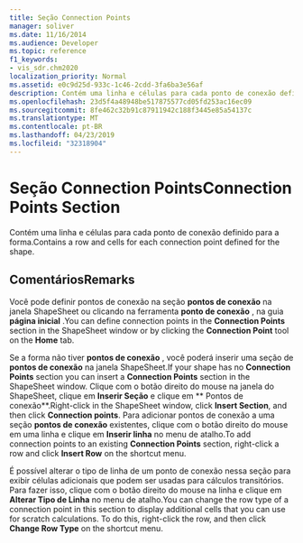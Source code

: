 ```yaml
---
title: Seção Connection Points
manager: soliver
ms.date: 11/16/2014
ms.audience: Developer
ms.topic: reference
f1_keywords:
- vis_sdr.chm2020
localization_priority: Normal
ms.assetid: e0c9d25d-933c-1c46-2cdd-3fa6ba3e56af
description: Contém uma linha e células para cada ponto de conexão definido para a forma.
ms.openlocfilehash: 23d5f4a48948be517875577cd05fd253ac16ec09
ms.sourcegitcommit: 8fe462c32b91c87911942c188f3445e85a54137c
ms.translationtype: MT
ms.contentlocale: pt-BR
ms.lasthandoff: 04/23/2019
ms.locfileid: "32318904"
---
```

# <a name="connection-points-section"></a><span data-ttu-id="e27a7-103">Seção Connection Points</span><span class="sxs-lookup"><span data-stu-id="e27a7-103">Connection Points Section</span></span>

<span data-ttu-id="e27a7-104">Contém uma linha e células para cada ponto de conexão definido para a forma.</span><span class="sxs-lookup"><span data-stu-id="e27a7-104">Contains a row and cells for each connection point defined for the shape.</span></span>
  
## <a name="remarks"></a><span data-ttu-id="e27a7-105">Comentários</span><span class="sxs-lookup"><span data-stu-id="e27a7-105">Remarks</span></span>

<span data-ttu-id="e27a7-106">Você pode definir pontos de conexão na seção **pontos de conexão** na janela ShapeSheet ou clicando na ferramenta **ponto de conexão** , na guia **página inicial** .</span><span class="sxs-lookup"><span data-stu-id="e27a7-106">You can define connection points in the **Connection Points** section in the ShapeSheet window or by clicking the **Connection Point** tool on the **Home** tab.</span></span> 
  
<span data-ttu-id="e27a7-107">Se a forma não tiver **pontos de conexão** , você poderá inserir uma seção de **pontos de conexão** na janela ShapeSheet.</span><span class="sxs-lookup"><span data-stu-id="e27a7-107">If your shape has no **Connection Points** section you can insert a **Connection Points** section in the ShapeSheet window.</span></span> <span data-ttu-id="e27a7-108">Clique com o botão direito do mouse na janela do ShapeSheet, clique em **Inserir Seção** e clique em \*\* Pontos de conexão\*\*.</span><span class="sxs-lookup"><span data-stu-id="e27a7-108">Right-click in the ShapeSheet window, click **Insert Section**, and then click **Connection points**.</span></span> <span data-ttu-id="e27a7-109">Para adicionar pontos de conexão a uma seção **pontos de conexão** existentes, clique com o botão direito do mouse em uma linha e clique em **Inserir linha** no menu de atalho.</span><span class="sxs-lookup"><span data-stu-id="e27a7-109">To add connection points to an existing **Connection Points** section, right-click a row and click **Insert Row** on the shortcut menu.</span></span> 
  
<span data-ttu-id="e27a7-p102">É possível alterar o tipo de linha de um ponto de conexão nessa seção para exibir células adicionais que podem ser usadas para cálculos transitórios. Para fazer isso, clique com o botão direito do mouse na linha e clique em **Alterar Tipo de Linha** no menu de atalho.</span><span class="sxs-lookup"><span data-stu-id="e27a7-p102">You can change the row type of a connection point in this section to display additional cells that you can use for scratch calculations. To do this, right-click the row, and then click **Change Row Type** on the shortcut menu.</span></span> 
  

